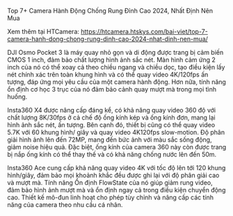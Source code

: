 Top 7+ Camera Hành Động Chống Rung Đỉnh Cao 2024, Nhất Định Nên Mua

Xem thêm tại HTCamera: https://htcamera.htskys.com/bai-viet/top-7-camera-hanh-dong-chong-rung-dinh-cao-2024-nhat-dinh-nen-mua/

DJI Osmo Pocket 3 là máy quay nhỏ gọn và di động được trang bị cảm biến CMOS 1 inch, đảm bảo chất lượng hình ảnh sắc nét. Màn hình cảm ứng 2 inch của nó có thể xoay cả theo chiều ngang và chiều dọc, tạo điều kiện lấy nét chính xác trên toàn khung hình và có thể quay video 4K/120fps ấn tượng, đáp ứng mọi yêu cầu của một camera hành động. Hơn nữa, tính năng ổn định cơ học 3 trục của nó đảm bảo cảnh quay mượt mà trong mọi tình huống.

Insta360 X4 được nâng cấp đáng kể, có khả năng quay video 360 độ với chất lượng 8K/30fps ở cả chế độ ống kính kép và ống kính đơn, mang lại hình ảnh sắc nét, ấn tượng. Bên cạnh đó, thiết bị cũng có thể quay video 5.7K với 60 khung hình/ giây và quay video 4K120fps slow-motion. Độ phân giải hình ảnh lên đến 72MP, mang đến bức ảnh với màu sắc sống động, giảm noise hiệu quả. Đặc biệt, ống kính của camera 360 này còn được trang bị nắp ống kính có thể thay thế và có khả năng chống nước lên đến 50m.

Insta360 Ace cung cấp khả năng quay video 4K với tốc độ lên tới 120 khung hình/giây, đảm bảo mọi khoảnh khắc đều được ghi lại với độ phân giải cao và mượt mà. Tính năng Ổn định FlowState của nó giúp giảm rung video, đảm bảo hình ảnh mượt mà và ổn định ngay cả trong điều kiện chuyển động cao. Thiết kế mô-đun linh hoạt cho phép tùy chỉnh và nâng cấp các tính năng của camera theo nhu cầu cá nhân.


